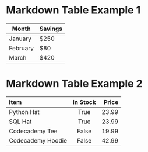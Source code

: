 # Markdown Table Example 1

| Month | Savings |
| -------- | ------- |
| January | $250 |
| February | $80 |
| March | $420 |  

# Markdown Table Example 2

| Item              | In Stock | Price |
| :---------------- | :------: | ----: |
| Python Hat        |   True   | 23.99 |
| SQL Hat           |   True   | 23.99 |
| Codecademy Tee    |  False   | 19.99 |
| Codecademy Hoodie |  False   | 42.99 |  

